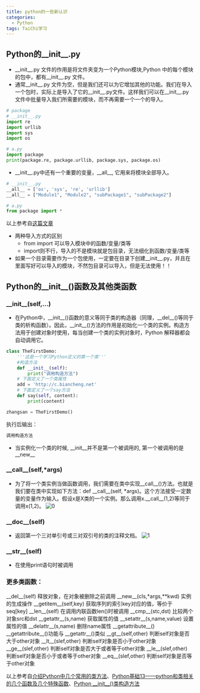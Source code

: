 ```yaml
---
title: python的一些新认识 
categories: 
  - Python
tags: TaiChi学习
---
```

## **Python的__init__.py**

- \_\_init__.py 文件的作用是将文件夹变为一个Python模块,Python 中的每个模块的包中，都有__init__.py 文件。
- 通常__init__.py 文件为空，但是我们还可以为它增加其他的功能。我们在导入一个包时，实际上是导入了它的__init__.py文件。这样我们可以在__init__.py文件中批量导入我们所需要的模块，而不再需要一个一个的导入。
```python
# package
# __init__.py
import re
import urllib
import sys
import os
```
```python
# a.py
import package 
print(package.re, package.urllib, package.sys, package.os)
```
- \_\_init__.py中还有一个重要的变量，\_\_all__, 它用来将模块全部导入。
```python
# __init__.py
__all__ = ['os', 'sys', 're', 'urllib']
__all__ = ["Module1", "Module2", "subPackage1", "subPackage2"]
```
```python
# a.py
from package import *
```
以上参考自[这篇文章](https://www.cnblogs.com/BlueSkyyj/p/9415087.html)

- 两种导入方式的区别
  - from import 可以导入模块中的函数/变量/类等
  - import则不行，导入的不是模块就是包目录，无法细化到函数/变量/类等
- 如果一个目录需要作为一个包使用，一定要在目录下创建__init__.py，并且在里面写好可以导入的模块，不然包目录可以导入，但是无法使用！！

## **Python的__init__()函数及其他类函数**
### \_\_init__(self,...)
- 在Python中，\_\_init__()函数的意义等同于类的构造器（同理，\_\_del__()等同于类的析构函数）。因此，\_\_init__()方法的作用是初始化一个类的实例。构造方法用于创建对象时使用，每当创建一个类的实例对象时，Python 解释器都会自动调用它。
```python
class TheFirstDemo:
    '''这是一个学习Python定义的第一个类'''
    #构造方法
    def __init__(self):
        print("调用构造方法")
    # 下面定义了一个类属性
    add = 'http://c.biancheng.net'
    # 下面定义了一个say方法
    def say(self, content):
        print(content)

zhangsan = TheFirstDemo()
```
执行后输出：
```python
调用构造方法
```
- 当实例化一个类的时候, \_\_init__并不是第一个被调用的, 第一个被调用的是\_\_new__

### \_\_call__(self,\*args)
- 为了将一个类实例当做函数调用，我们需要在类中实现__call__()方法。也就是我们要在类中实现如下方法：def \_\_call__(self, \*args)。这个方法接受一定数量的变量作为输入。假设x是X类的一个实例。那么调用x.\_\_call__(1,2)等同于调用x(1,2)。
![0](https://img-blog.csdn.net/20180504201518658)

### \_\_doc__(self)
- 返回第一个三对单引号或三对双引号的类的注释文档。
![1](https://img-blog.csdn.net/20180504195652306)

### \_\_str__(self)
- 在使用print语句时被调用

### 更多类函数：
 \_\_del__(self) 释放对象，在对象被删除之前调用
 \_\_new__(cls,\*args,\*\*kwd) 实例的生成操作
 \_\_getitem__(self,key) 获取序列的索引key对应的值，等价于seq\[key]
 \_\_len__(self) 在调用内联函数len()时被调用
 \_\_cmp__(stc,dst) 比较两个对象src和dst
  \_\_getattr__(s,name) 获取属性的值
 \_\_setattr__(s,name,value) 设置属性的值
  \_\_delattr__(s,name) 删除name属性
  \_\_getattribute__()  \_\_getattribute__()功能与 \_\_getattr__()类似
  \_\_gt__(self,other) 判断self对象是否大于other对象
  \_\_lt__(slef,other) 判断self对象是否小于other对象
  \_\_ge__(slef,other) 判断self对象是否大于或者等于other对象
  \_\_le__(slef,other) 判断self对象是否小于或者等于other对象
  \_\_eq__(slef,other) 判断self对象是否等于other对象

以上参考自[介绍Python中几个常用的类方法](https://www.jb51.net/article/63709.htm)、[Python基础13——python和类相关的几个函数及几个特殊函数](https://blog.csdn.net/ZiTeng_Du/article/details/78825913)、[Python \_\_init__()类构造方法](http://c.biancheng.net/view/4533.html)


